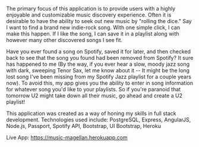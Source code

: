 The primary focus of this application is to provide users with a highly enjoyable and customizable music
discovery experience.
Often it is desirable to have the ability to seek out new music by "rolling the dice." Say I want to find a brand new
indie-rock song. With one simple click, I can make this happen. If I like the song, I can save it in a playlist along
with however many other discovered songs I see fit.

Have you ever found a song on Spotify, saved it for later, and then checked back to see that the song you found
had been removed from Spotify? It sure has happened to me (By the way, if you ever hear a slow, moody jazz song with
dark, sweeping Tenor Sax, let me know about it -- It might be the long lost song I've been missing from my Spotify Jazz
playlist for a couple years now). To avoid this, my app gives you the ability to enter in song information for whatever
song you'd like to your playlists. So if you're paranoid that tomorrow U2 might take down all their music, go ahead and
create a U2 playlist!

This application was created as a way of honing my skills in full stack development.
Technologies used include: PostgreSQL, Express, AngularJS, Node.js, Passport, Spotify API, Bootstrap,
UI Bootstrap, Heroku

Live App:
https://music-magellan.herokuapp.com
